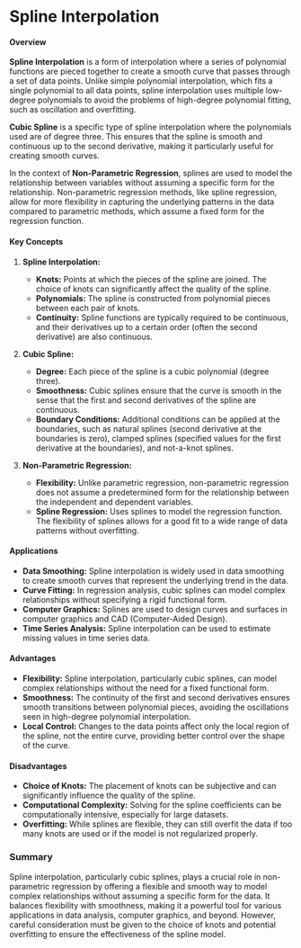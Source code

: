 # Spline Interpolation

#### Overview

**Spline Interpolation** is a form of interpolation where a series of polynomial functions are pieced together to create a smooth curve that passes through a set of data points. Unlike simple polynomial interpolation, which fits a single polynomial to all data points, spline interpolation uses multiple low-degree polynomials to avoid the problems of high-degree polynomial fitting, such as oscillation and overfitting.

**Cubic Spline** is a specific type of spline interpolation where the polynomials used are of degree three. This ensures that the spline is smooth and continuous up to the second derivative, making it particularly useful for creating smooth curves.

In the context of **Non-Parametric Regression**, splines are used to model the relationship between variables without assuming a specific form for the relationship. Non-parametric regression methods, like spline regression, allow for more flexibility in capturing the underlying patterns in the data compared to parametric methods, which assume a fixed form for the regression function.

#### Key Concepts

1. **Spline Interpolation:**
   - **Knots:** Points at which the pieces of the spline are joined. The choice of knots can significantly affect the quality of the spline.
   - **Polynomials:** The spline is constructed from polynomial pieces between each pair of knots.
   - **Continuity:** Spline functions are typically required to be continuous, and their derivatives up to a certain order (often the second derivative) are also continuous.

2. **Cubic Spline:**
   - **Degree:** Each piece of the spline is a cubic polynomial (degree three).
   - **Smoothness:** Cubic splines ensure that the curve is smooth in the sense that the first and second derivatives of the spline are continuous.
   - **Boundary Conditions:** Additional conditions can be applied at the boundaries, such as natural splines (second derivative at the boundaries is zero), clamped splines (specified values for the first derivative at the boundaries), and not-a-knot splines.

3. **Non-Parametric Regression:**
   - **Flexibility:** Unlike parametric regression, non-parametric regression does not assume a predetermined form for the relationship between the independent and dependent variables.
   - **Spline Regression:** Uses splines to model the regression function. The flexibility of splines allows for a good fit to a wide range of data patterns without overfitting.

#### Applications

- **Data Smoothing:** Spline interpolation is widely used in data smoothing to create smooth curves that represent the underlying trend in the data.
- **Curve Fitting:** In regression analysis, cubic splines can model complex relationships without specifying a rigid functional form.
- **Computer Graphics:** Splines are used to design curves and surfaces in computer graphics and CAD (Computer-Aided Design).
- **Time Series Analysis:** Spline interpolation can be used to estimate missing values in time series data.

#### Advantages

- **Flexibility:** Spline interpolation, particularly cubic splines, can model complex relationships without the need for a fixed functional form.
- **Smoothness:** The continuity of the first and second derivatives ensures smooth transitions between polynomial pieces, avoiding the oscillations seen in high-degree polynomial interpolation.
- **Local Control:** Changes to the data points affect only the local region of the spline, not the entire curve, providing better control over the shape of the curve.

#### Disadvantages

- **Choice of Knots:** The placement of knots can be subjective and can significantly influence the quality of the spline.
- **Computational Complexity:** Solving for the spline coefficients can be computationally intensive, especially for large datasets.
- **Overfitting:** While splines are flexible, they can still overfit the data if too many knots are used or if the model is not regularized properly.

### Summary

Spline interpolation, particularly cubic splines, plays a crucial role in non-parametric regression by offering a flexible and smooth way to model complex relationships without assuming a specific form for the data. It balances flexibility with smoothness, making it a powerful tool for various applications in data analysis, computer graphics, and beyond. However, careful consideration must be given to the choice of knots and potential overfitting to ensure the effectiveness of the spline model.